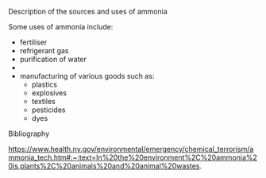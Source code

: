 Description of the sources and uses of ammonia

Some uses of ammonia include:
- fertiliser
- refrigerant gas
- purification of water
- 
- manufacturing of various goods such as:
	- plastics
	- explosives
	- textiles
	- pesticides
	- dyes



Bibliography

https://www.health.ny.gov/environmental/emergency/chemical_terrorism/ammonia_tech.htm#:~:text=In%20the%20environment%2C%20ammonia%20is,plants%2C%20animals%20and%20animal%20wastes.